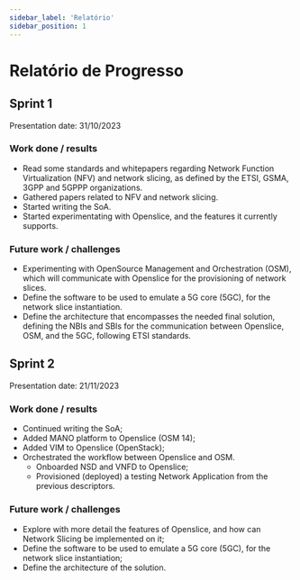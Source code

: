 ```yaml
---
sidebar_label: 'Relatório'
sidebar_position: 1
---
```


# Relatório de Progresso

## Sprint 1

Presentation date: 31/10/2023

### Work done / results

* Read some standards and whitepapers regarding Network Function Virtualization (NFV) and network slicing, as defined by the ETSI, GSMA, 3GPP and 5GPPP organizations.​
* Gathered papers related to NFV and network slicing.​
* Started writing the SoA. ​
* Started experimentating with Openslice, and the features it currently supports.

### Future work / challenges

* Experimenting with OpenSource Management and Orchestration (OSM), which will communicate with Openslice for the provisioning of network slices.​
* Define the software to be used to emulate a 5G core (5GC), for the network slice instantiation.​
* Define the architecture that encompasses the needed final solution, defining the NBIs and SBIs for the communication between Openslice, OSM, and the 5GC, following ETSI standards.

## Sprint 2

Presentation date: 21/11/2023

### Work done / results

* Continued writing the SoA;
* Added MANO platform to Openslice (OSM 14);
* Added VIM to Openslice (OpenStack);
* Orchestrated the workflow between Openslice and OSM.
    * Onboarded NSD and VNFD to Openslice;
    * Provisioned (deployed) a testing Network Application from the previous descriptors.


### Future work / challenges

* Explore with more detail the features of Openslice, and how can Network Slicing be implemented on it;
* Define the software to be used to emulate a 5G core (5GC), for the network slice instantiation;
* Define the architecture of the solution.
